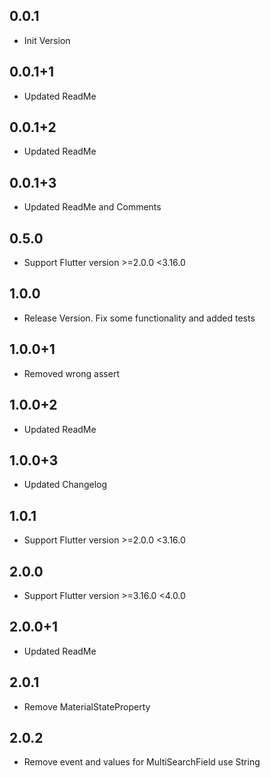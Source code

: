 ## 0.0.1
- Init Version
## 0.0.1+1
- Updated ReadMe
## 0.0.1+2
- Updated ReadMe
## 0.0.1+3
- Updated ReadMe and Comments
## 0.5.0
- Support Flutter version >=2.0.0 <3.16.0
## 1.0.0
- Release Version. Fix some functionality and added tests
## 1.0.0+1
- Removed wrong assert
## 1.0.0+2
- Updated ReadMe
## 1.0.0+3
- Updated Changelog
## 1.0.1
- Support Flutter version >=2.0.0 <3.16.0
## 2.0.0
- Support Flutter version >=3.16.0 <4.0.0
## 2.0.0+1
- Updated ReadMe
## 2.0.1
- Remove MaterialStateProperty
## 2.0.2
- Remove event and values for MultiSearchField use String